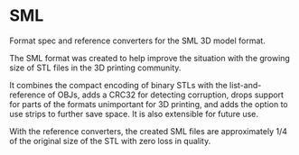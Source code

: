 # SML
Format spec and reference converters for the SML 3D model format.

The SML format was created to help improve the situation with the growing size of STL files in the 3D printing community.

It combines the compact encoding of binary STLs with the list-and-reference of OBJs, adds a CRC32 for detecting corruption,
drops support for parts of the formats unimportant for 3D printing, and adds the option to use strips to further save space.
It is also extensible for future use.

With the reference converters, the created SML files are approximately 1/4 of the original size of the STL with zero loss in quality.
